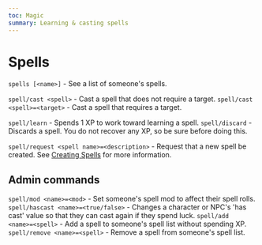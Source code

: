 ```yaml
---
toc: Magic
summary: Learning & casting spells
---
```

# Spells
`spells [<name>]` - See a list of someone's spells.

`spell/cast <spell>` - Cast a spell that does not require a target.
`spell/cast <spell>=<target>` - Cast a spell that requires a target.

`spell/learn` <spell> - Spends 1 XP to work toward learning a spell.
`spell/discard` <spell> - Discards a spell. You do not recover any XP, so be sure before doing this.


`spell/request <spell name>=<description>` - Request that a new spell be created. See [Creating Spells](http://spiritlakemu.com/wiki/magic_system) for more information.

## Admin commands
`spell/mod <name>=<mod>` - Set someone's spell mod to affect their spell rolls.
`spell/hascast <name>=<true/false>` - Changes a character or NPC's 'has cast' value so that they can cast again if they spend luck.
`spell/add <name>=<spell>` - Add a spell to someone's spell list without spending XP.
`spell/remove <name>=<spell>` - Remove a spell from someone's spell list.
